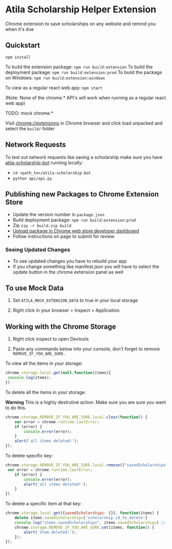 # Atila Scholarship Helper Extension

Chrome extension to save scholarships on any website and remind you when it's due

## Quickstart

`npm install`

To build the extension package: `npm run build:extension`
To build the deployment package: `npm run build:extension:prod`
To build the package on Windows: `npm run build:extension:windows`

To view as a regular react web app: `npm start`

(Note: None of the chrome.* API's will work when running as a regular react web app)

TODO: mock chrome.*

Visit [chrome://extensions](chrome://extensions) in Chrome browser and click load unpacked and select the `build/` folder


## Network Requests

To test out network requests like saving a scholarship make sure you have [atila-scholarship-bot](https://github.com/ademidun/atila-scholarship-bot/) running locally: 

- `cd <path_to>/atila-scholarship-bot`  
- `python api/api.py`

## Publishing new Packages to Chrome Extension Store

- Update the version number in `package.json`
- Build deployment package: `npm run build:extension:prod`
- Zip `zip -r build.zip build`
- [Upload package in Chrome web store developer dashboard](https://chrome.google.com/webstore/devconsole/7a52ab63-ca3c-4d48-bfe5-f84d1eb30423/ippmodhmgofpojbjjcgpjelghailjomm/edit/package)
- Follow instructions on page to submit for review

### Seeing Updated Changes
- To see updated changes you have to rebuild your app
- If you change something like manifest.json you will have to select the update button in the chrome extension panel as well

## To use Mock Data

1. Set `ATILA_MOCK_EXTENSION_DATA` to true in your local storage

1. Right click in your browser > Inspect > Application.

## Working with the Chrome Storage

1. Right click inspect to open Devtools

1. Paste any commands below into your console, don't forget to remove `REMOVE_IF_YOU_ARE_SURE.`

To view all the items in your storage:

```javascript
chrome.storage.local.get(null,function(items){
 console.log(items);
})
```

To delete all the items in your storage:

**Warning** This is a highly destrutive action. Make sure you are sure you want to do this.
```javascript
chrome.storage.REMOVE_IF_YOU_ARE_SURE.local.clear(function() {
    var error = chrome.runtime.lastError;
    if (error) {
        console.error(error);
    }
    alert('all items deleted!');
});
```

To delete specific key:

```javascript
chrome.storage.REMOVE_IF_YOU_ARE_SURE.local.remove(["savedScholarships"],function(){
 var error = chrome.runtime.lastError;
    if (error) {
        console.error(error);
        alert('all items deleted!');
    }
})
```

To delete a specific item at that key:

```javascript
chrome.storage.local.get({savedScholarships: {}}, function(items) {
    delete items.savedScholarships['scholarship_id_to_delete']
    console.log("items.savedScholarships", items.savedScholarships) // confirm that this looks like what you expect
    chrome.storage.REMOVE_IF_YOU_ARE_SURE.set(items, function() {
        alert('Item deleted!');
    });
});

```
